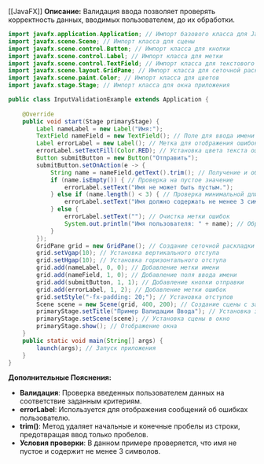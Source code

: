 [[JavaFX]]
**Описание:** Валидация ввода позволяет проверять корректность данных, вводимых пользователем, до их обработки.

```java ignore
import javafx.application.Application; // Импорт базового класса для JavaFX-приложений
import javafx.scene.Scene; // Импорт класса для сцены
import javafx.scene.control.Button; // Импорт класса для кнопки
import javafx.scene.control.Label; // Импорт класса для метки
import javafx.scene.control.TextField; // Импорт класса для текстового поля
import javafx.scene.layout.GridPane; // Импорт класса для сеточной раскладки
import javafx.scene.paint.Color; // Импорт класса для цветов
import javafx.stage.Stage; // Импорт класса для окна приложения

public class InputValidationExample extends Application {
    
    @Override
    public void start(Stage primaryStage) {
        Label nameLabel = new Label("Имя:");
        TextField nameField = new TextField(); // Поле для ввода имени
        Label errorLabel = new Label(); // Метка для отображения ошибок
        errorLabel.setTextFill(Color.RED); // Установка цвета текста ошибки
        Button submitButton = new Button("Отправить");
        submitButton.setOnAction(e -> {
            String name = nameField.getText().trim(); // Получение и обрезка введенного текста
            if (name.isEmpty()) { // Проверка на пустое значение
                errorLabel.setText("Имя не может быть пустым.");
            } else if (name.length() < 3) { // Проверка минимальной длины
                errorLabel.setText("Имя должно содержать не менее 3 символов.");
            } else {
                errorLabel.setText(""); // Очистка метки ошибок
                System.out.println("Имя пользователя: " + name); // Обработка корректного ввода
            }
        });
        GridPane grid = new GridPane(); // Создание сеточной раскладки
        grid.setVgap(10); // Установка вертикального отступа
        grid.setHgap(10); // Установка горизонтального отступа
        grid.add(nameLabel, 0, 0); // Добавление метки имени
        grid.add(nameField, 1, 0); // Добавление поля ввода имени
        grid.add(submitButton, 1, 1); // Добавление кнопки отправки
        grid.add(errorLabel, 1, 2); // Добавление метки ошибок
        grid.setStyle("-fx-padding: 20;"); // Установка отступов
        Scene scene = new Scene(grid, 400, 200); // Создание сцены с заданными размерами
        primaryStage.setTitle("Пример Валидации Ввода"); // Установка заголовка окна
        primaryStage.setScene(scene); // Установка сцены в окно
        primaryStage.show(); // Отображение окна
    }
    public static void main(String[] args) {
        launch(args); // Запуск приложения
    }
}
```

**Дополнительные Пояснения:**

- **Валидация**: Проверка введенных пользователем данных на соответствие заданным критериям.
- **errorLabel**: Используется для отображения сообщений об ошибках пользователю.
- **trim()**: Метод удаляет начальные и конечные пробелы из строки, предотвращая ввод только пробелов.
- **Условия проверки**: В данном примере проверяется, что имя не пустое и содержит не менее 3 символов.
